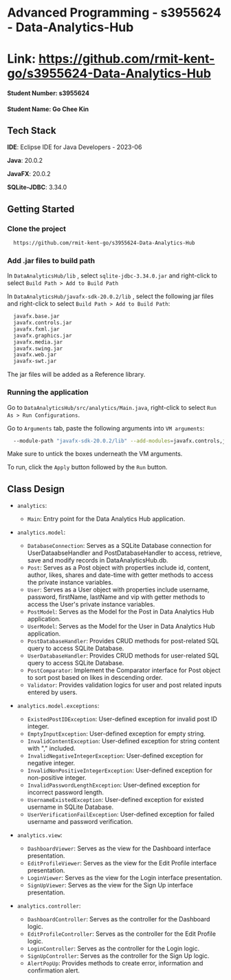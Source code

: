 # Advanced Programming - s3955624 - Data-Analytics-Hub

# Link: https://github.com/rmit-kent-go/s3955624-Data-Analytics-Hub

#### Student Number: s3955624
#### Student Name: Go Chee Kin

## Tech Stack
**IDE**: Eclipse IDE for Java Developers - 2023-06

**Java**: 20.0.2

**JavaFX**: 20.0.2

**SQLite-JDBC**: 3.34.0

## Getting Started
### Clone the project

```bash
  https://github.com/rmit-kent-go/s3955624-Data-Analytics-Hub
```

### Add .jar files to build path

In ```DataAnalyticsHub/lib``` , select ```sqlite-jdbc-3.34.0.jar``` and right-click to select ```Build Path > Add to Build Path```

In ```DataAnalyticsHub/javafx-sdk-20.0.2/lib``` , select the following jar files and right-click to select ```Build Path > Add to Build Path```:
```bash
  javafx.base.jar
  javafx.controls.jar
  javafx.fxml.jar
  javafx.graphics.jar
  javafx.media.jar
  javafx.swing.jar
  javafx.web.jar
  javafx-swt.jar
```
The jar files will be added as a Reference library.

### Running the application

Go to ```DataAnalyticsHub/src/analytics/Main.java```, right-click to select ```Run As > Run Configurations```.

Go to ```Arguments``` tab, paste the following arguments into ```VM arguments```:
```bash
  --module-path "javafx-sdk-20.0.2/lib" --add-modules=javafx.controls,javafx.fxml,javafx.graphics,javafx.base
```

Make sure to untick the boxes underneath the VM arguments. 

To run, click the ```Apply``` button followed by the ```Run``` button.

## Class Design
- ```analytics```:
  - ```Main```: Entry point for the Data Analytics Hub application.

- ```analytics.model```:
  - ```DatabaseConnection```: Serves as a SQLite Database connection for UserDataabseHandler and PostDatabaseHandler to access, retrieve, save and modify records in DataAnalyticsHub.db.
  - ```Post```: Serves as a Post object with properties include id, content, author, likes, shares and date-time with getter methods to access the private instance variables.
  - ```User```: Serves as a User object with properties include username, password, firstName, lastName and vip with getter methods to access the User's private instance variables.
  - ```PostModel```: Serves as the Model for the Post in Data Analytics Hub application.
  - ```UserModel```: Serves as the Model for the User in Data Analytics Hub application.
  - ```PostDatabaseHandler```: Provides CRUD methods for post-related SQL query to access SQLite Database.
  - ```UserDatabaseHandler```: Provides CRUD methods for user-related SQL query to access SQLite Database.
  - ```PostComparator```: Implement the Comparator interface for Post object to sort post based on likes in descending order.
  - ```Validator```: Provides validation logics for user and post related inputs entered by users.

- ```analytics.model.exceptions```:
  - ```ExistedPostIDException```: User-defined exception for invalid post ID integer.
  - ```EmptyInputException```: User-defined exception for empty string.
  - ```InvalidContentException```: User-defined exception for string content with "," included.
  - ```InvalidNegativeIntegerException```: User-defined exception for negative integer.
  - ```InvalidNonPositiveIntegerException```: User-defined exception for non-positive integer.
  - ```InvalidPasswordLengthException```: User-defined exception for incorrect password length.
  - ```UsernameExistedException```: User-defined exception for existed username in SQLite Database.
  - ```UserVerificationFailException```: User-defined exception for failed username and password verification.

- ```analytics.view```:
  - ```DashboardViewer```: Serves as the view for the Dashboard interface presentation.
  - ```EditProfileViewer```: Serves as the view for the Edit Profile interface presentation.
  - ```LoginViewer```: Serves as the view for the Login interface presentation.
  - ```SignUpViewer```: Serves as the view for the Sign Up interface presentation.

- ```analytics.controller```:
  - ```DashboardController```: Serves as the controller for the Dashboard logic.
  - ```EditProfileController```: Serves as the controller for the Edit Profile logic.
  - ```LoginController```: Serves as the controller for the Login logic.
  - ```SignUpController```: Serves as the controller for the Sign Up logic.
  - ```AlertPopUp```: Provides methods to create error, information and confirmation alert.
